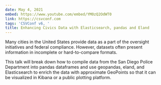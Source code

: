 ```yaml
---
date: May 4, 2021
embed: https://www.youtube.com/embed/YM0zQ2OdWT0
link: https://csvconf.com
tags: 'CSVConf v6, '
title: Enhancing Civics Data with Elasticsearch, pandas and Eland
---
```


<p>Many cities in the United States provide data as a part of the oversight initiatives and federal compliance. However, datasets often present information in incomplete or hard-to-compare formats.</p><p>This talk will break down how to compile data from the San Diego Police Department into pandas dataframes and use geopandas, eland, and Elasticsearch to enrich the data with approximate GeoPoints so that it can be visualized in Kibana or a public plotting platform.</p>
